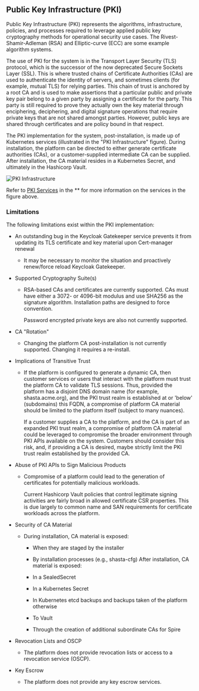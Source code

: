 ## Public Key Infrastructure \(PKI\)

Public Key Infrastructure \(PKI\) represents the algorithms, infrastructure, policies, and processes required to leverage applied public key cryptography methods for operational security use cases. The Rivest-Shamir-Adleman \(RSA\) and Elliptic-curve \(ECC\) are some example algorithm systems.

The use of PKI for the  system is in the Transport Layer Security \(TLS\) protocol, which is the successor of the now deprecated Secure Sockets Layer \(SSL\). This is where trusted chains of Certificate Authorities \(CAs\) are used to authenticate the identity of servers, and sometimes clients \(for example, mutual TLS\) for relying parties. This chain of trust is anchored by a root CA and is used to make assertions that a particular public and private key pair belong to a given party by assigning a certificate for the party. This party is still required to prove they actually own the key material through enciphering, deciphering, and digital signature operations that require private keys that are not shared amongst parties. However, public keys are shared through certificates and are policy bound in that respect.

The PKI implementation for the system, post-installation, is made up of Kubernetes services \(illustrated in the "PKI Infrastructure" figure\). During installation, the platform can be directed to either generate certificate authorities \(CAs\), or a customer-supplied intermediate CA can be supplied. After installation, the CA material resides in a Kubernetes Secret, and ultimately in the Hashicorp Vault.

![](PKI_Infrastructure.png "PKI Infrastructure")

Refer to [PKI Services](PKI_Services.md) in the ** for more information on the services in the figure above.

### Limitations

The following limitations exist within the PKI implementation:

-   An outstanding bug in the Keycloak Gatekeeper service prevents it from updating its TLS certificate and key material upon Cert-manager renewal
    -   It may be necessary to monitor the situation and proactively renew/force reload Keycloak Gatekeeper.

-   Supported Cryptography Suite\(s\)
    -   RSA-based CAs and certificates are currently supported. CAs must have either a 3072- or 4096-bit modulus and use SHA256 as the signature algorithm. Installation paths are designed to force convention.

        Password encrypted private keys are also not currently supported.

-   CA "Rotation"
    -   Changing the platform CA post-installation is not currently supported. Changing it requires a re-install.

-   Implications of Transitive Trust
    -   If the platform is configured to generate a dynamic CA, then customer services or users that interact with the platform must trust the platform CA to validate TLS sessions. Thus, provided the platform has a disjoint DNS domain name \(for example, shasta.acme.org\), and the PKI trust realm is established at or 'below' \(subdomains\) this FQDN, a compromise of platform CA material should be limited to the platform itself \(subject to many nuances\).

        If a customer supplies a CA to the platform, and the CA is part of an expanded PKI trust realm, a compromise of platform CA material could be leveraged to compromise the broader environment through PKI APIs available on the system. Customers should consider this risk, and, if providing a CA is desired, maybe strictly limit the PKI trust realm established by the provided CA.

-   Abuse of  PKI APIs to Sign Malicious Products
    -   Compromise of a  platform could lead to the generation of certificates for potentially malicious workloads.

        Current Hashicorp Vault policies that control legitimate signing activities are fairly broad in allowed certificate CSR properties. This is due largely to common name and SAN requirements for certificate workloads across the platform.

-   Security of CA Material
    -   During installation, CA material is exposed:

        -   When they are staged by the installer
        -   By installation processes \(e.g., shasta-cfg\)
        After installation, CA material is exposed:

        -   In a SealedSecret
        -   In a Kubernetes Secret
        -   In Kubernetes etcd backups and backups taken of the platform otherwise
        -   To Vault
        -   Through the creation of additional subordinate CAs for Spire
-   Revocation Lists and OSCP
    -   The platform does not provide revocation lists or access to a revocation service \(OSCP\).

-   Key Escrow
    -   The platform does not provide any key escrow services.



